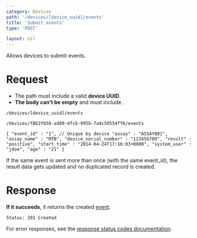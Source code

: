 ```yaml
---
category: Devices
path: '/devices/[device_uuid]/events'
title: 'Submit events'
type: 'POST'

layout: nil
---
```


Allows devices to submit events.

# Request

* The path must include a valid **device UUID**.
* **The body can't be empty** and must include .

`/devices/[device_uuid]/events`

`/devices/f862f658-ad89-4fcb-995b-7a4c50554ff6/events`

`{
  "event_id" : "1", // Unique by device
  "assay" : "ASSAY001",
  "assay_name" : "MTB",
  "device_serial_number" : "123456789",
  "result" : "positive",
  "start_time" : "2014-04-24T17:16:03+0000",
  "system_user" : "jdoe",
  "age" : "21"
}`

If the same event is sent more than once (with the same event_id), the result data gets updated and no duplicated record is created.

# Response

**If it succeeds**, it returns the created [event](#/event-resource).

`Status: 201 Created`

For error responses, see the [response status codes documentation](#http-response-codes).
